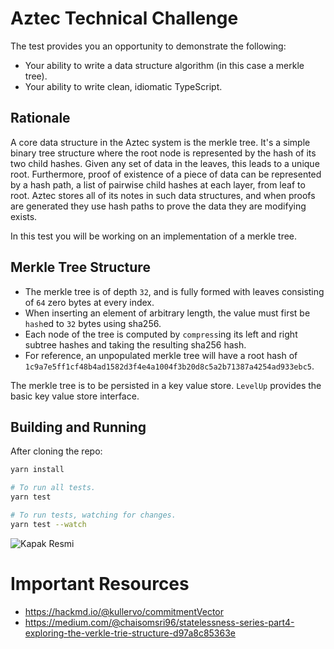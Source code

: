 # Aztec Technical Challenge

The test provides you an opportunity to demonstrate the following:

- Your ability to write a data structure algorithm (in this case a merkle tree).
- Your ability to write clean, idiomatic TypeScript.

## Rationale

A core data structure in the Aztec system is the merkle tree. It's a simple binary tree structure where the root node is represented by the hash of its two child hashes. Given any set of data in the leaves, this leads to a unique root. Furthermore, proof of existence of a piece of data can be represented by a hash path, a list of pairwise child hashes at each layer, from leaf to root. Aztec stores all of its notes in such data structures, and when proofs are generated they use hash paths to prove the data they are modifying exists.

In this test you will be working on an implementation of a merkle tree.

## Merkle Tree Structure

- The merkle tree is of depth `32`, and is fully formed with leaves consisting of `64` zero bytes at every index.
- When inserting an element of arbitrary length, the value must first be `hash`ed to `32` bytes using sha256.
- Each node of the tree is computed by `compress`ing its left and right subtree hashes and taking the resulting sha256 hash.
- For reference, an unpopulated merkle tree will have a root hash of `1c9a7e5ff1cf48b4ad1582d3f4e4a1004f3b20d8c5a2b71387a4254ad933ebc5`.

The merkle tree is to be persisted in a key value store. `LevelUp` provides the basic key value store interface.

## Building and Running

After cloning the repo:

```bash
yarn install

# To run all tests.
yarn test

# To run tests, watching for changes.
yarn test --watch
```

![Kapak Resmi](https://github.com/RustDili/Rust-Ogrenmek/blob/master/resimler/Rust-ogrenmek.jpg)

# Important Resources

- https://hackmd.io/@kullervo/commitmentVector
- https://medium.com/@chaisomsri96/statelessness-series-part4-exploring-the-verkle-trie-structure-d97a8c85363e
